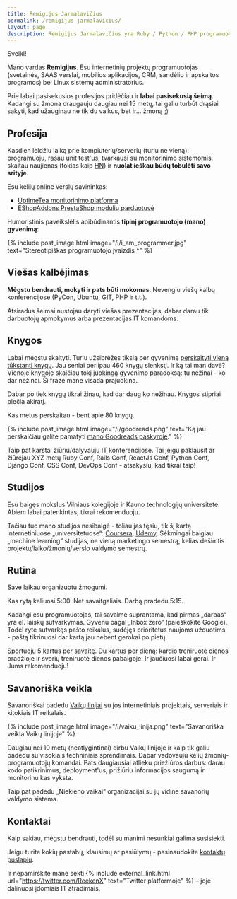 ```yaml
---
title: Remigijus Jarmalavičius
permalink: /remigijus-jarmalavicius/
layout: page
description: Remigijus Jarmalavičius yra Ruby / Python / PHP programuotojas bei SysAdmin'as.
---
```


Sveiki!

Mano vardas **Remigijus**. Esu internetinių projektų programuotojas (svetainės,
SAAS verslai, mobilios aplikacijos, CRM, sandėlio ir apskaitos programos) bei
Linux sistemų administratorius.

Prie labai pasisekusios profesijos pridėčiau ir **labai pasisekusią šeimą**.
Kadangi su žmona draugauju daugiau nei 15 metų, tai galiu turbūt drąsiai
sakyti, kad užauginau ne tik du vaikus, bet ir... žmoną ;)

## Profesija

Kasdien leidžiu laiką prie kompiuterių/serverių (turiu ne vieną): programuoju, rašau unit test'us,
tvarkausi su monitorinimo sistemomis, skaitau naujienas (tokias kaip [HN](https://news.ycombinator.com/best)) ir
**nuolat ieškau būdų tobulėti savo srityje**.

Esu keliių online verslų savininkas: 

- [UptimeTea monitorinimo platforma](http://uptimetea.com/)
- [EShopAddons PrestaShop modulių parduotuvė](https://www.eshopaddons.com/)

Humoristinis paveikslėlis apibūdinantis **tipinį programuotojo (mano) gyvenimą**:

{% include post_image.html image="/i/i_am_programmer.jpg" text="Stereotipiškas programuotojo įvaizdis ^" %}

## Viešas kalbėjimas

**Mėgstu bendrauti, mokyti ir pats būti mokomas**. Nevengiu viešų kalbų
konferencijose (PyCon, Ubuntu, GIT, PHP ir t.t.).

Atsiradus šeimai nustojau daryti viešas prezentacijas, dabar darau tik
darbuotojų apmokymus arba prezentacijas IT komandoms.

## Knygos

Labai mėgstu skaityti. Turiu užsibrėžęs tikslą per gyvenimą [perskaityti vieną tūkstantį knygų](/knygos/1000-knygu-tikslas).
Jau seniai perlipau 460 knygų slenkstį. Ir ką tai man davė? Vienoje knygoje skaičiau
tokį juokingą gyvenimo paradoksą: tu nežinai - ko dar nežinai. Ši frazė mane visada prajuokina.

Dabar po tiek knygų tikrai žinau, kad dar daug ko nežinau. Knygos stipriai plečia akiratį.

Kas metus perskaitau - bent apie 80 knygų.

{% include post_image.html image="/i/goodreads.png" text="Ką jau perskaičiau galite pamatyti <a href='https://www.goodreads.com/ReekenX' target='_blank'>mano Goodreads paskyroje</a>." %}

Taip pat karštai žiūriu/dalyvauju IT konferencijose. Tai jeigu paklausit ar žiūrėjau XYZ metų Ruby Conf, Rails Conf, ReactJs Conf,
Python Conf, Django Conf, CSS Conf, DevOps Conf - atsakysiu, kad tikrai taip!

## Studijos

Esu baigęs mokslus Vilniaus kolegijoje ir Kauno technologijų universitete. Abiem labai patenkintas, tikrai rekomenduoju.

Tačiau tuo mano studijos nesibaigė - toliau jas tęsiu, tik šį kartą internetiniuose „universitetuose“:
[Coursera](https://www.coursera.org), [Udemy](https://www.udemy.com/). Sėkmingai baigiau „machine learning“ studijas,
ne vieną marketingo semestrą, kelias dešimtis projektų/laiko/žmonių/verslo valdymo semestrų.

## Rutina

Save laikau organizuotu žmogumi.

Kas rytą keliuosi 5:00. Net savaitgaliais. Darbą pradedu 5:15.

Kadangi esu programuotojas, tai savaime suprantama, kad pirmas „darbas“ yra el. laiškų sutvarkymas. Gyvenu pagal „Inbox zero“ (paieškokite
Google). Todėl ryte sutvarkęs pašto reikalus, sudėjęs prioritetus naujoms užduotims - paštą tikrinuosi dar kartą jau nebent gerokai
po pietų.

Sportuoju 5 kartus per savaitę. Du kartus per dieną: kardio treniruotė dienos pradžioje ir svorių treniruotė dienos pabaigoje. Ir jaučiuosi
labai gerai. Ir Jums rekomenduoju!

## Savanoriška veikla

Savanoriškai padedu [Vaikų linijai](http://www.vaikulinija.lt) su jos internetiniais projektais, serveriais ir kitokiais IT reikalais.

{% include post_image.html image="/i/vaiku_linija.png" text="Savanoriška veikla Vaikų linijoje" %}

Daugiau nei 10 metų (neatlygintinai) dirbu Vaikų linijoje  ir kaip tik galiu padedu su visokiais
techniniais sprendimais. Dabar vadovauju kelių žmonių-programuotojų komandai. Pats daugiausiai atlieku priežiūros
darbus: darau kodo patikrinimus, deployment'us, prižiūriu informacijos saugumą ir monitorinu kas vyksta.

Taip pat padedu „Niekieno vaikai“ organizacijai su jų vidine savanorių valdymo sistema.

## Kontaktai

Kaip sakiau, mėgstu bendrauti, todėl su manimi nesunkiai galima susisiekti.

Jeigu turite kokių pastabų, klausimų ar pasiūlymų - pasinaudokite [kontaktų puslapiu](/kontaktai/).

Ir nepamirškite mane sekti
{% include external_link.html url="https://twitter.com/ReekenX" text="Twitter platformoje" %} – joje
dalinuosi įdomiais IT atradimais.
